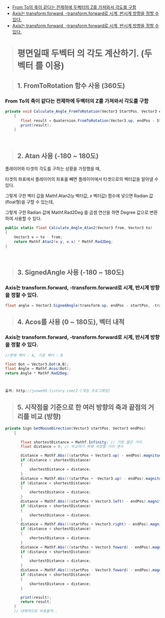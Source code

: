 <!-- START doctoc generated TOC please keep comment here to allow auto update -->
<!-- DON'T EDIT THIS SECTION, INSTEAD RE-RUN doctoc TO UPDATE -->


- [From To의 축이 같다는 전제하에 두벡터의 Z를 가져와서 각도를 구함](#from-to%EC%9D%98-%EC%B6%95%EC%9D%B4-%EA%B0%99%EB%8B%A4%EB%8A%94-%EC%A0%84%EC%A0%9C%ED%95%98%EC%97%90-%EB%91%90%EB%B2%A1%ED%84%B0%EC%9D%98-z%EB%A5%BC-%EA%B0%80%EC%A0%B8%EC%99%80%EC%84%9C-%EA%B0%81%EB%8F%84%EB%A5%BC-%EA%B5%AC%ED%95%A8)
- [Axis는 transform.forward, -transform.forward로 시계, 반시계 방향을 정할 수 있다.](#axis%EB%8A%94-transformforward--transformforward%EB%A1%9C-%EC%8B%9C%EA%B3%84-%EB%B0%98%EC%8B%9C%EA%B3%84-%EB%B0%A9%ED%96%A5%EC%9D%84-%EC%A0%95%ED%95%A0-%EC%88%98-%EC%9E%88%EB%8B%A4)
- [Axis는 transform.forward, -transform.forward로 시계, 반시계 방향을 정할 수 있다.](#axis%EB%8A%94-transformforward--transformforward%EB%A1%9C-%EC%8B%9C%EA%B3%84-%EB%B0%98%EC%8B%9C%EA%B3%84-%EB%B0%A9%ED%96%A5%EC%9D%84-%EC%A0%95%ED%95%A0-%EC%88%98-%EC%9E%88%EB%8B%A4-1)

<!-- END doctoc generated TOC please keep comment here to allow auto update -->


># 평면일때 두벡터 의 각도 계산하기. (두 벡터 를 이용)


> ## 1. FromToRotation 함수 사용 (360도)

### From To의 축이 같다는 전제하에 두벡터의 Z를 가져와서 각도를 구함
```csharp
private void Calculate_Angle_FromToRotation(Vector3 StartPos, Vector3 endPos) //시작점과 끝점에 대한 마우스 포지션
    {
       float result = Quaternion.FromToRotation(Vector3.up, endPos - StartPos).eulerAngles.z;
       print(result);
    }
```
<br>

> ## 2. Atan 사용 (-180 ~ 180도)
플레이어와 타겟의 각도를 구하는 상황을 가정했을 때,



타겟의 좌표에서 플레이어의 좌표를 빼면 플레이어에서 타겟으로의 벡터값을 알아낼 수 있다.



그렇게 구한 벡터 값을 Mathf.Atan2(y 벡터값, x 벡터값) 함수에 넣으면 Radian 값(float형)을 구할 수 있는데,



그렇게 구한 Radian 값에 Mathf.Rad2Deg 를 곱셈 연산을 하면 Degree 값으로 변환하여 사용할 수 있다.
```csharp
public static float Calculate_Angle_Atan2(Vector3 from, Vector3 to)
{
    Vector3 v = to - from;
    return Mathf.Atan2(v.y, v.x) * Mathf.Rad2Deg;
}
```
<br>

> ## 3. SignedAngle 사용 (-180 ~ 180도)

### Axis는 transform.forward, -transform.forward로 시계, 반시계 방향을 정할 수 있다.
```csharp
float angle = Vector3.SignedAngle(transform.up, endPos - startPos, -transform.forward);
```

> ## 4. Acos를 사용 (0 ~ 180도), 벡터 내적

### Axis는 transform.forward, -transform.forward로 시계, 반시계 방향을 정할 수 있다.
```csharp
//현재 벡터 : A, 기준 벡터 : B

float Dot = Vector3.Dot(A,B);
float Angle = Mathf.Acos(Dot);
return Angle * Mathf.Rad2Deg;



출처: http://junwe99.tistory.com/2 [게임 프로그래밍]
```

> ## 5. 시작점을 기준으로 한 여러 방향의 축과 끝점의 거리를 비교 (방향)
```csharp
private Sign GetMouseDirection(Vector3 startPos, Vector3 endPos)
    {   
      
       float shortestDistance = Mathf.Infinity; // 가장 짧은 거리
       float distance = 0; // 비교하기 위해 저장할 거리 변수

       distance = Mathf.Abs(((startPos + Vector3.up) - endPos).magnitude); //상
       if (distance < shortestDistance)
       {
           shortestDistance = distance;
       }
       distance = Mathf.Abs(((startPos + -Vector3.up) - endPos).magnitude); // 하
       if (distance < shortestDistance)
       {
           shortestDistance = distance;
       }
       distance = Mathf.Abs(((startPos + Vector3.left) - endPos).magnitude); //좌
       if (distance < shortestDistance)
       {
           shortestDistance = distance;
       }
       distance = Mathf.Abs(((startPos + Vector3.right) - endPos).magnitude); // 우
       if (distance < shortestDistance)
       {
           shortestDistance = distance;
       }
       distance = Mathf.Abs(((startPos + Vector3.foward) - endPos).magnitude); // 앞
       if (distance < shortestDistance)
       {
           shortestDistance = distance;
       }
       distance = Mathf.Abs(((startPos - Vector3.foward) - endPos).magnitude); // 뒤
       if (distance < shortestDistance)
       {
           shortestDistance = distance;
       }

       print(result);
       return result;
    }
    // 대체적으로 비효율적..

```